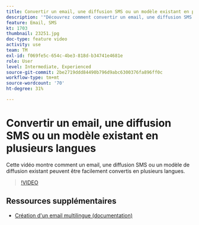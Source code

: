 ```yaml
---
title: Convertir un email, une diffusion SMS ou un modèle existant en plusieurs langues
description: '"Découvrez comment convertir un email, une diffusion SMS ou un modèle de diffusion existant en plusieurs langues."'
feature: Email, SMS
kt: 1703
thumbnail: 23251.jpg
doc-type: feature video
activity: use
team: TM
exl-id: f069fe5c-654c-4be3-818d-b34741e4681e
role: User
level: Intermediate, Experienced
source-git-commit: 2be2719ddd84490b796d9abc6300376fa896ff0c
workflow-type: tm+mt
source-wordcount: '70'
ht-degree: 31%

---
```


# Convertir un email, une diffusion SMS ou un modèle existant en plusieurs langues

Cette vidéo montre comment un email, une diffusion SMS ou un modèle de diffusion existant peuvent être facilement convertis en plusieurs langues.

>[!VIDEO](https://video.tv.adobe.com/v/23251?quality=12)

## Ressources supplémentaires

* [Création d&#39;un email multilingue (documentation)](https://helpx.adobe.com/campaign/standard/channels/using/creating-a-multilingual-email.html)
